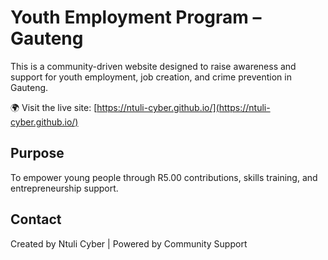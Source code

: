 # Youth Employment Program – Gauteng

This is a community-driven website designed to raise awareness and support for youth employment, job creation, and crime prevention in Gauteng.

🌍 Visit the live site: [https://ntuli-cyber.github.io/](https://ntuli-cyber.github.io/)

## Purpose
To empower young people through R5.00 contributions, skills training, and entrepreneurship support.

## Contact
Created by Ntuli Cyber | Powered by Community Support
